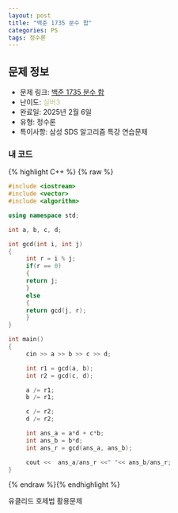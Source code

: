 ```yaml
---
layout: post
title: "백준 1735 분수 합"
categories: PS
tags: 정수론
---
```


## 문제 정보
- 문제 링크: [백준 1735 분수 합](https://www.acmicpc.net/problem/1735)
- 난이도: <span style="color:#B5C78A">실버3</span>
- 완료일: 2025년 2월 6일
- 유형: 정수론
- 특이사항: 삼성 SDS 알고리즘 특강 연습문제

### 내 코드

{% highlight C++ %} {% raw %}
```C++
#include <iostream>
#include <vector>
#include <algorithm>

using namespace std;

int a, b, c, d;

int gcd(int i, int j)
{
	 int r = i % j;
	 if(r == 0)
	 {
	 return j;
	 }
	 else
	 {
	 return gcd(j, r);
	 }
}

int main()
{
	 cin >> a >> b >> c >> d;

	 int r1 = gcd(a, b);
	 int r2 = gcd(c, d);

	 a /= r1;
	 b /= r1;

	 c /= r2;
	 d /= r2;

	 int ans_a = a*d + c*b;
	 int ans_b = b*d;
	 int ans_r = gcd(ans_a, ans_b);

	 cout <<  ans_a/ans_r <<" "<< ans_b/ans_r;
}
```
{% endraw %}{% endhighlight %}

유클리드 호제법 활용문제 
